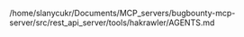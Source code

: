 /home/slanycukr/Documents/MCP_servers/bugbounty-mcp-server/src/rest_api_server/tools/hakrawler/AGENTS.md